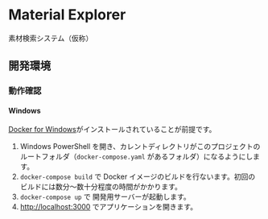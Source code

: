 # Material Explorer
素材検索システム（仮称）

## 開発環境

### 動作確認

#### Windows

[Docker for Windows](https://docs.docker.com/docker-for-windows/install/)がインストールされていることが前提です。

1. Windows PowerShell を開き、カレントディレクトリがこのプロジェクトのルートフォルダ（`docker-compose.yaml` があるフォルダ）になるようにします。
1. `docker-compose build` で Docker イメージのビルドを行ないます。初回のビルドには数分～数十分程度の時間がかかります。
1. `docker-compose up` で 開発用サーバーが起動します。
1. [http://localhost:3000](http://localhost:3000) でアプリケーションを開きます。
